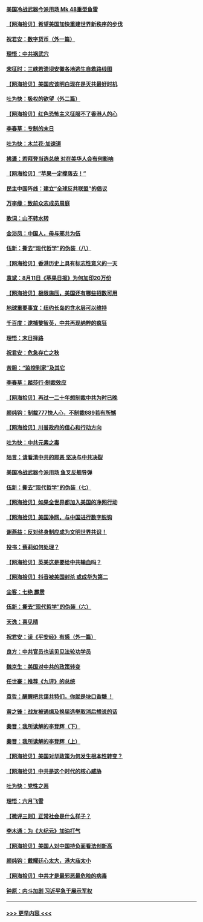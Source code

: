 #### [美国冷战武器今派用场 Mk 48重型鱼雷](../pages/nsc993/n12335354.md?t=08170602) 
#### [【网海拾贝】希望美国加快重建世界新秩序的步伐](../pages/nsc993/n12334224.md?t=08170602) 
#### [祝君安：数字货币（外一篇）](../pages/nsc993/n12334186.md?t=08170602) 
#### [理悟：中共祸武穴](../pages/nsc993/n12333962.md?t=08170602) 
#### [宋征时：三峡若溃坝安徽各地逃生自救路线图](../pages/nsc993/n12332450.md?t=08170602) 
#### [【网海拾贝】美国应该明白现在是灭共最好时机](../pages/nsc993/n12332313.md?t=08170602) 
#### [吐为快：极权的欲望（外二篇）](../pages/nsc993/n12332089.md?t=08170602) 
#### [【网海拾贝】红色恐怖主义征服不了香港人的心](../pages/nsc993/n12329296.md?t=08170602) 
#### [李春草：专制的末日](../pages/nsc993/n12329079.md?t=08170602) 
#### [吐为快：木兰花‧加速道](../pages/nsc993/n12327366.md?t=08170602) 
#### [拂潇：若拜登当选总统 对在美华人会有何影响](../pages/nsc993/n12295996.md?t=08170602) 
#### [【网海拾贝】“苹果一定撑落去！”](../pages/nsc993/n12326784.md?t=08170602) 
#### [民主中国阵线：建立“全球反共联盟”的倡议](../pages/nsc993/n12324177.md?t=08170602) 
#### [万李缘：致前众志成员周庭](../pages/nsc993/n12324635.md?t=08170602) 
#### [歌词：山不转水转](../pages/nsc993/n12324599.md?t=08170602) 
#### [金浴凤：中国人，毋与邪共为伍](../pages/nsc993/n12324257.md?t=08170602) 
#### [伍新：撕去“现代哲学”的伪装（八）](../pages/nsc993/n12324188.md?t=08170602) 
#### [【网海拾贝】香港历史上具有标志性意义的一天](../pages/nsc993/n12324021.md?t=08170602) 
#### [袁斌：8月11日《苹果日报》为何加印20万份](../pages/nsc993/n12323955.md?t=08170602) 
#### [【网海拾贝】极限施压，美国还有哪些招数可用](../pages/nsc993/n12322512.md?t=08170602) 
#### [地球重要事宜：纽约长岛的含水层可以维持](../pages/nsc993/n12321844.md?t=08170602) 
#### [千百度：逮捕黎智英，中共再现纳粹的疯狂](../pages/nsc993/n12321777.md?t=08170602) 
#### [理悟：末日择路](../pages/nsc993/n12320812.md?t=08170602) 
#### [祝君安：危急存亡之秋](../pages/nsc993/n12320795.md?t=08170602) 
#### [苦胆：“监控到家”及其它](../pages/nsc993/n12320751.md?t=08170602) 
#### [李春草：踏莎行·制裁效应](../pages/nsc993/n12318290.md?t=08170602) 
#### [【网海拾贝】再过一二十年想制裁中共为时已晚](../pages/nsc993/n12318195.md?t=08170602) 
#### [颜纯钩：制裁777快人心，不制裁689若有所憾](../pages/nsc993/n12316912.md?t=08170602) 
#### [【网海拾贝】川普政府的信心和行动方向](../pages/nsc993/n12316673.md?t=08170602) 
#### [吐为快：中共元素之毒](../pages/nsc993/n12316547.md?t=08170602) 
#### [陆言：请看清中共的邪恶 坚决与中共决裂](../pages/nsc993/n12315784.md?t=08170602) 
#### [美国冷战武器今派用场 鱼叉反舰导弹](../pages/nsc993/n12316258.md?t=08170602) 
#### [伍新：撕去“现代哲学”的伪装（七）](../pages/nsc993/n12315846.md?t=08170602) 
#### [【网海拾贝】如果全世界都加入美国的净网行动](../pages/nsc993/n12315588.md?t=08170602) 
#### [【网海拾贝】美国净网，与中国进行数字脱钩](../pages/nsc993/n12312813.md?t=08170602) 
#### [谢燕益：反对终身制应成为文明世界共识！](../pages/nsc993/n12310465.md?t=08170602) 
#### [投书：蔡莉如何处理？](../pages/nsc993/n12310224.md?t=08170602) 
#### [【网海拾贝】英美这是要给中共输血吗？](../pages/nsc993/n12307646.md?t=08170602) 
#### [【网海拾贝】抖音被美国封杀 或成华为第二](../pages/nsc993/n12305277.md?t=08170602) 
#### [尘客：七绝 霹雳](../pages/nsc993/n12304053.md?t=08170602) 
#### [伍新：撕去“现代哲学”的伪装（六）](../pages/nsc993/n12303243.md?t=08170602) 
#### [天逸：喜见晴](../pages/nsc993/n12303226.md?t=08170602) 
#### [祝君安：读《平安经》有感（外一篇）](../pages/nsc993/n12303170.md?t=08170602) 
#### [良方：中共官员也该见见法轮功学员](../pages/nsc993/n12302985.md?t=08170602) 
#### [魏京生：美国对中共的政策转变](../pages/nsc993/n12302929.md?t=08170602) 
#### [任世豪：推荐《九评》的总统](../pages/nsc993/n12302838.md?t=08170602) 
#### [袁哲：醒醒吧共谍共特们，你就是块口香糖 ！](../pages/nsc993/n12302678.md?t=08170602) 
#### [黄之锋：战友被通缉及换届选举取消后想说的话](../pages/nsc993/n12302681.md?t=08170602) 
#### [秦晋：我所读解的李登辉（下）](../pages/nsc993/n12302171.md?t=08170602) 
#### [秦晋：我所读解的李登辉（上）](../pages/nsc993/n12301979.md?t=08170602) 
#### [【网海拾贝】美国对华政策为何发生根本性转变？](../pages/nsc993/n12302091.md?t=08170602) 
#### [【网海拾贝】中共是这个时代的核心威胁](../pages/nsc993/n12300541.md?t=08170602) 
#### [吐为快：党性之恶](../pages/nsc993/n12300263.md?t=08170602) 
#### [理悟：六月飞雪](../pages/nsc993/n12300243.md?t=08170602) 
#### [【微评三则】正常社会是什么样子？](../pages/nsc993/n12300228.md?t=08170602) 
#### [李木通：为《大纪元》加油打气](../pages/nsc993/n12280363.md?t=08170602) 
#### [【网海拾贝】美国人对中国持负面看法创新高](../pages/nsc993/n12298720.md?t=08170602) 
#### [颜纯钩：戴耀廷心太大，港大庙太小](../pages/nsc993/n12297682.md?t=08170602) 
#### [【网海拾贝】中共才是最邪恶最危险的病毒](../pages/nsc993/n12296470.md?t=08170602) 
#### [钟原：内斗加剧 习近平急于展示军权](../pages/nsc993/n12292544.md?t=08170602) 

----
#### [ >>> 更早内容 <<< ](../indexes/nsc993-earlier.md)
